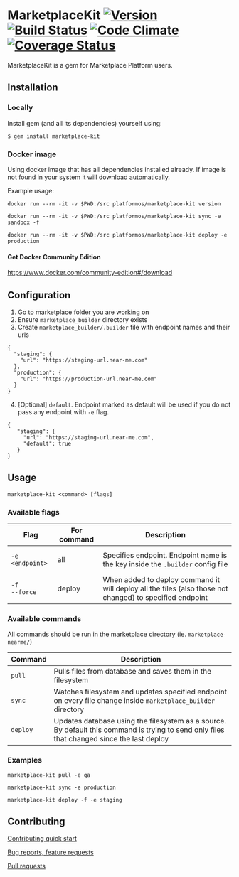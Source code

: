 # MarketplaceKit [![Version](http://img.shields.io/gem/v/marketplace-kit.svg)](https://rubygems.org/gems/marketplace-kit) [![Build Status](https://travis-ci.org/mdyd-dev/marketplace-kit.svg?branch=master)](https://travis-ci.org/mdyd-dev/marketplace-kit) [![Code Climate](https://codeclimate.com/github/crashbreak/crashbreak/badges/gpa.svg)](https://codeclimate.com/github/mdyd-dev/marketplace-kit) [![Coverage Status](https://coveralls.io/repos/github/mdyd-dev/marketplace-kit/badge.svg?branch=master)](https://coveralls.io/github/mdyd-dev/marketplace-kit?branch=master)

MarketplaceKit is a gem for Marketplace Platform users.

## Installation

### Locally
Install gem (and all its dependencies) yourself using:

    $ gem install marketplace-kit

### Docker image

Using docker image that has all dependencies installed already.
If image is not found in your system it will download automatically.

Example usage:

    docker run --rm -it -v $PWD:/src platformos/marketplace-kit version

    docker run --rm -it -v $PWD:/src platformos/marketplace-kit sync -e sandbox -f

    docker run --rm -it -v $PWD:/src platformos/marketplace-kit deploy -e production

#### Get Docker Community Edition

https://www.docker.com/community-edition#/download


## Configuration

1. Go to marketplace folder you are working on
2. Ensure `marketplace_builder` directory exists
3. Create `marketplace_builder/.builder` file with endpoint names and their urls

```
{
  "staging": {
    "url": "https://staging-url.near-me.com"
  },
  "production": {
    "url": "https://production-url.near-me.com"
  }
}
```

4. [Optional] `default`. Endpoint marked as default will be used if you do not pass any endpoint with `-e` flag.

```
{
   "staging": {
     "url": "https://staging-url.near-me.com",
     "default": true
   }
}
```

## Usage

`marketplace-kit <command> [flags]`

### Available flags

| Flag                       | For command | Description                                                                                              |
| -------------------------- | ----------- | -------------------------------------------------------------------------------------------------------- |
| <pre>`-e <endpoint>`</pre> | all         | Specifies endpoint. Endpoint name is the key inside the `.builder` config file                           |
| `-f`<br/>`--force`         | deploy      | When added to deploy command it will deploy all the files (also those not changed) to specified endpoint |

### Available commands

All commands should be run in the marketplace directory (ie. `marketplace-nearme/`)

| Command  | Description                                                                                                                                |
| -------- | ------------------------------------------------------------------------------------------------------------------------------------------ |
| `pull`   | Pulls files from database and saves them in the filesystem                                                                                 |
| `sync`   | Watches filesystem and updates specified endpoint on every file change inside `marketplace_builder` directory                              |
| `deploy` | Updates database using the filesystem as a source. By default this command is trying to send only files that changed since the last deploy |

### Examples

`marketplace-kit pull -e qa`

`marketplace-kit sync -e production`

`marketplace-kit deploy -f -e staging`


## Contributing

[Contributing quick start](https://github.com/mdyd-dev/marketplace-kit/blob/master/CONTRIBUTE_README.md)

[Bug reports, feature requests](https://github.com/mdyd-dev/marketplace-kit/issues)

[Pull requests](https://github.com/mdyd-dev/marketplace-kit/pulls)
